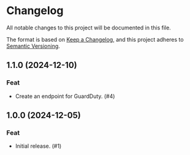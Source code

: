 # Changelog

All notable changes to this project will be documented in this file.

The format is based on [Keep a Changelog](https://keepachangelog.com/en/1.1.0/),
and this project adheres to
[Semantic Versioning](https://semver.org/spec/v2.0.0.html).

## 1.1.0 (2024-12-10)

### Feat

- Create an endpoint for GuardDuty. (#4)

## 1.0.0 (2024-12-05)

### Feat

- Initial release. (#1)
